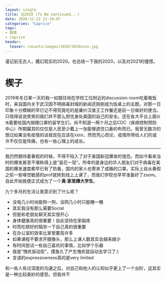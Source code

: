 ```yaml
---
layout: single
title: 记2020 (To Be Continued...)
date: 2020-12-22 21:10:07
categories: "Caprice"
tags:
- 随笔
- Caprice
header:
  teaser: /assets/images/2020/2019ncov.jpg
---
```


谨记前无古人，魔幻现实的2020。也总结一下我的2020，以及对2021的憧憬。

# 楔子

2019年冬日某一天的我一如既往地在学校工位附近的discussion room吃着晚饭时，来自国内关于武汉因不明病毒封城的新闻还刚刚成为饭桌上的主题。对那一日印象十分模糊的早已记不得究竟吃的是廉价汉堡王工作餐还是前一日做好的便当，只晓得说说笑笑的我们并不那么担忧身处美国的自己的安全。还在各大平台上面`扫荡`着要给国内捐赠口罩的留学生们，尚不知道一两个月之后CDC（疾病控制预防中心）所期冀其的仅仅是人民至少戴上一张能够遮住口鼻的布而已。我曾无数次的想过如果没有疫情的话我现在应该在`XXXX`，然而凭心而论，疫情所带给人们的或许不仅仅是阵痛，也有一些心理上的成长。

***

我仍然期待着春假的时候，不得不陷入了对于美国新冠爆发的惶恐。而如今看来当时的爆发甚至不堪称得上是“昙花一现”。所幸的是身边的华人朋友们对于病毒在美国的爆发速度都早已有了防备，国内的家人也寄来了成箱的口罩。实际上自从春假之前一些嗅觉敏感的prof就转到线上上课了，而我们学校也早早准备好了zoom。自此开始我便正式成为了一个**真·家里蹲大学生**。

九个多月的生活让我意识到了什么呢？

- 没电几小时尚能狗一狗，没网几小时只能睡一睡
- 其实我没有那么需要Social
- 但是和老朋友聊天其实很开心
- 身体健康真的很重要！自此坚持在家锻炼
- 时而吃顿好的犒劳一下自己真的很重要
- 在办公室的效率比家里要高许多
- 如果课程不要求开摄像头，那么上课人数其实会越来越少
- 有时间尝试一些自己喜欢的事情，比如学个乐器
- 我是“愧疚驱动型”，摸鱼久了产生愧疚就自动去学习了:)
- 言语的expressiveness真的是very limited

和一些人有过深度的沟通之后，对自己和他人的认知似乎更上了一个台阶，这其实是一种比较美妙的感受。但我并不